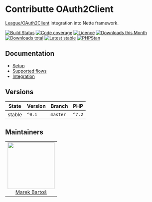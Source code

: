 # Contributte OAuth2Client

[League/OAuth2Client](https://github.com/thephpleague/oauth2-client) integration into Nette framework.

[![Build Status](https://img.shields.io/travis/contributte/oauth2-client.svg?style=flat-square)](https://travis-ci.org/contributte/oauth2-client)
[![Code coverage](https://img.shields.io/coveralls/contributte/oauth2-client.svg?style=flat-square)](https://coveralls.io/r/contributte/oauth2-client)
[![Licence](https://img.shields.io/packagist/l/contributte/oauth2-client.svg?style=flat-square)](https://packagist.org/packages/contributte/oauth2-client)
[![Downloads this Month](https://img.shields.io/packagist/dm/contributte/oauth2-client.svg?style=flat-square)](https://packagist.org/packages/contributte/oauth2-client)
[![Downloads total](https://img.shields.io/packagist/dt/contributte/oauth2-client.svg?style=flat-square)](https://packagist.org/packages/contributte/oauth2-client)
[![Latest stable](https://img.shields.io/packagist/v/contributte/oauth2-client.svg?style=flat-square)](https://packagist.org/packages/contributte/oauth2-client)
[![PHPStan](https://img.shields.io/badge/PHPStan-enabled-brightgreen.svg?style=flat-square)](https://github.com/phpstan/phpstan)

## Documentation

- [Setup](.docs/README.md#setup)
- [Supported flows](.docs/README.md#supported-flows)
- [Integration](.docs/README.md#integration)

## Versions

| State       | Version | Branch   | PHP    |
|-------------|---------|----------|--------|
| stable      | `^0.1`  | `master` | `^7.2` |

## Maintainers

<table>
  <tbody>
    <tr>
      <td align="center">
        <a href="https://github.com/mabar">
            <img width="150" height="150" src="https://avatars0.githubusercontent.com/u/20974277?s=150&v=4">
        </a>
        </br>
        <a href="https://github.com/mabar">Marek Bartoš</a>
      </td>
    </tr>
  </tbody>
</table>
